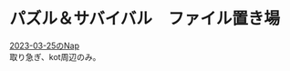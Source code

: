 # パズル＆サバイバル　ファイル置き場

[2023-03-25のNap](https://github.com/chisha-o/Puzzles-and-Survival/blob/Puzzles-and-Survival/Kokudo-2023-03-25.xlsx)  
取り急ぎ、kot周辺のみ。  

